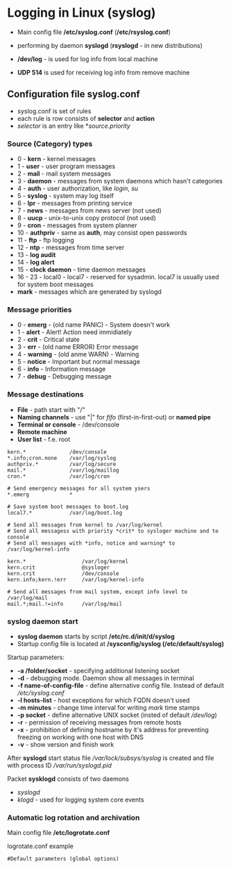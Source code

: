 # Logging in Linux (syslog)

- Main config file **/etc/syslog.conf** (**/etc/rsyslog.conf**)
- performing by daemon **syslogd** (**rsyslogd** - in new distributions)

- **/dev/log** - is used for log info from local machine 
- **UDP 514** is used for receiving log info from remove machine 

## Configuration file syslog.conf

- syslog.conf is set of rules
- each rule is row consists of **selector** and **action**
- *selector* is an entry like **source.priority* 

### Source (Category) types

- 0 - **kern** - kernel messages
- 1 - **user** - user program messages
- 2 - **mail** - mail system messages
- 3 - **daemon** - messages from system daemons which hasn't categories
- 4 - **auth** - user authorization, like *login*, *su*
- 5 - **syslog** - system may log itself
- 6 - **lpr** - messages from printing service
- 7 - **news** - messages from news server (not used)
- 8 - **uucp** - unix-to-unix copy protocol (not used)
- 9 - **cron** - messages from system planner
- 10 - **authpriv** - same as **auth**, may consist open passwords
- 11 - **ftp** - ftp logging
- 12 - **ntp** - messages from time server
- 13 - **log audit**
- 14 - **log alert** 
- 15 - **clock daemon** - time daemon messages
- 16 - 23 - local0 - local7 - reserved for sysadmin. local7 is usually used for system boot messages
- **mark** - messages which are generated by syslogd

### Message priorities

- 0 - **emerg** - (old name PANIC) - System doesn't work
- 1 - **alert** - Alert! Action need immidiately
- 2 - **crit** - Critical state
- 3 - **err** - (old name ERROR) Error message
- 4 - **warning** - (old anme WARN) - Warning
- 5 - **notice** - Important but normal message
- 6 - **info** - Information message
- 7 - **debug** - Debugging message

### Message destinations

- **File** - path start with "/"
- **Naming channels** - use "|" for *fifo* (first-in-first-out) or **named pipe**
- **Terminal or console** - /dev/console
- **Remote machine** 
- **User list** - f.e. root

```
kern.*              /dev/console
*.info;cron.none    /var/log/syslog
authpriv.*          /var/log/secure
mail.*              /var/log/maillog
cron.*              /var/log/cron

# Send emergency messages for all system ysers
*.emerg             *

# Save system boot messages to boot.log
local7.*            /var/log/boot.log
``` 

```
# Send all messages from kernel to /var/log/kernel
# Send all messagess with priority *crit* to sysloger machine and to console
# Send all messages with *info, notice and warning* to /var/log/kernel-info

kern.*                  /var/log/kernel
kern.crit               @sysloger
kern.crit               /dev/console
kern.info;kern.!err     /var/log/kernel-info

# Send all messages from mail system, except info level to /var/log/mail
mail.*;mail.!=info      /var/log/mail
```

### syslog daemon start

- **syslog daemon** starts by script **/etc/rc.d/init/d/syslog**
- Startup config file is located at **/sysconfig/syslog (/etc/default/syslog)**

Startup parameters:
- **-a /folder/socket** - specifying additional listening socket
- **-d** - debugging mode. Daemon show all messages in terminal
- **-f name-of-config-file** - define alternative config file. Instead of default */etc/syslog.conf*
- **-l hosts-list** - host exceptions for which FQDN doesn't used
- **-m minutes** - change time interval for writing *mark* time stamps
- **-p socket** - define alternative UNIX socket (insted of default */dev/log*)
- **-r** - permission of receiving messages from remote hosts
- **-x** - prohibition of defining hostname by it's address for preventing freezing on working with one host with DNS
- **-v** - show version and finish work

After **syslogd** start status file */var/lock/subsys/syslog* is created and file with process ID */var/run/syslogd.pid*

Packet **sysklogd** consists of two daemons
- *syslogd*
- *klogd* - used for logging system core events

### Automatic log rotation and archivation

Main config file **/etc/logrotate.conf**

logrotate.conf example
```
#Default parameters (global options)
